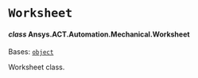 # `Worksheet`

<a id="ansys.mechanical.stubs.v242.Ansys.ACT.Automation.Mechanical.Worksheet"></a>

#### *class* Ansys.ACT.Automation.Mechanical.Worksheet

Bases: [`object`](https://docs.python.org/3/library/functions.html#object)

Worksheet class.

<!-- !! processed by numpydoc !! -->

